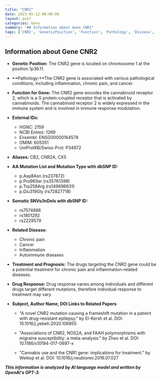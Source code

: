 ```yaml
---
title: "CNR2"
date: 2023-05-12 00:00:00
layout: post
categories: Gene
summary: "## Information about Gene CNR2"
tags: ['CNR2', 'GeneticPosition', 'Function', 'Pathology', 'Disease', 'Treatment', 'DrugResponse', 'Mutation']
---
```


## Information about Gene CNR2

- **Genetic Position:** The CNR2 gene is located on chromosome 1 at the position 1p36.11.

- **Pathology:**The CNR2 gene is associated with various pathological conditions, including inflammation, chronic pain, and cancer.

- **Function for Gene:** The CNR2 gene encodes the cannabinoid receptor 2, which is a G protein-coupled receptor that is activated by cannabinoids. The cannabinoid receptor 2 is widely expressed in the immune system and is involved in immune response modulation.

- **External IDs:** 

    - HGNC: 2159
    - NCBI Entrez: 1269
    - Ensembl: ENSG00000164578
    - OMIM: 605051
    - UniProtKB/Swiss-Prot: P34972

- **Aliases:** CB2, CNR2A, CX5

- **AA Mutation List and Mutation Type with dbSNP ID:**

    - p.Asp8Asn (rs237872)
    - p.Pro96Ser (rs35761398)
    - p.Trp258Arg (rs149696631)
    - p.Glu319Gly (rs72827718)

- **Somatic SNVs/InDels with dbSNP ID:**

    - rs7574866
    - rs1801292
    - rs2229579
    
- **Related Disease:** 

    - Chronic pain
    - Cancer
    - Inflammation
    - Autoimmune diseases
    
- **Treatment and Prognosis:** The drugs targeting the CNR2 gene could be a potential treatment for chronic pain and inflammation-related diseases. 

- **Drug Response:** Drug response varies among individuals and different drugs target different mutations, therefore individual response to treatment may vary.

- **Subject, Author Name, DOI Links to Related Papers**

    - "A novel CNR2 mutation causing a frameshift mutation in a patient with drug-resistant epilepsy." by El-Kersh et al. DOI: 10.1016/j.yebeh.2020.106855
    
    - "Associations of CNR2, NOS2A, and FAAH polymorphisms with migraine susceptibility: a meta-analysis." by Zhao et al. DOI: 10.1186/s10194-017-0697-x
    
    - "Cannabis use and the CNR1 gene: implications for treatment." by Weikop et al. DOI: 10.1016/j.neubiorev.2016.07.027

**_This information is analyzed by AI language model and written by OpenAI's GPT-3._**